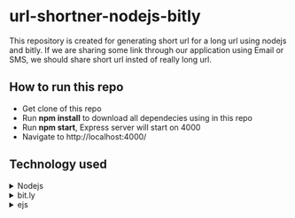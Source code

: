 # url-shortner-nodejs-bitly

This repository is created for generating short url for a long url using nodejs and bitly. If we are sharing some link through our application using Email or SMS, we should share short url insted of really long url.

## How to run this repo

* Get clone of this repo
* Run **npm install** to download all dependecies using in this repo
* Run **npm start**, Express server will start on 4000
* Navigate to http://localhost:4000/

## Technology used

<details>
   <summary>Nodejs</summary>
   <p>As an asynchronous event-driven JavaScript runtime, Node.js is designed to build scalable network applications. Many connections can be handled concurrently. Upon each connection, the callback is fired, but if there is no work to be done, Node.js will sleep. For more details visit  https://nodejs.org/en/
</p>
</details>

<details>
   <summary>bit.ly</summary>
   <p>Free URL shortener to create perfect URLs for your business. Bitly helps you create and share branded links with custom domains at scale. For more detail visit https://bitly.com</p>
</details>

<details>
   <summary>ejs</summary>
   <p>What is the "E" for? "Embedded?" Could be. How about "Effective," "Elegant," or just "Easy"? EJS is a simple templating language that lets you generate HTML markup with plain JavaScript. No religiousness about how to organize things. No reinvention of iteration and control-flow. It's just plain JavaScript. For more details visit  https://ejs.co/
</p>
</details>


